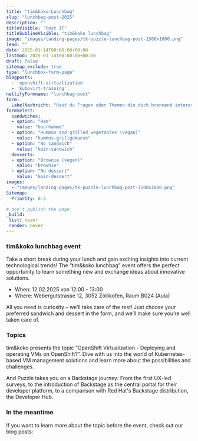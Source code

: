 ```yaml
---
title: "tim&koko-Lunchbag"
slug: "lunchbag-post-2025"
description: ""
titleVisible: "Post IT"
titleSublineVisible: "tim&koko lunchbag"
image: "images/landing-pages/tk-puzzle-lunchbag-post-1500x1000.png"
lead: ""
date: 2025-01-14T00:00:00+00:00
lastmod: 2025-01-14T00:00:00+00:00
draft: false
sitemap_exclude: true
type: "lunchbox-form-page"
blogposts:
  - 'openshift-virtualization'
  - 'kubevirt-training'
netlifyFormname: "lunchbag-post"
form:
  LabelNachricht: "Hast du Fragen oder Themen die dich brennend interessieren?"
formSelect:
  sandwiches:
  - option: "Ham"
    value: "buurhamme"
  - option: "Hummus and grilled vegetables (vegan)"
    value: "hummus-grillgemuese"
  - option: "No sandwich"
    value: "kein-sandwich"
  desserts:
  - option: "Brownie (vegan)"
    value: "brownie"
  - option: "No dessert"
    value: "kein-dessert"
images:
  - "images/landing-pages/tk-puzzle-lunchbag-post-1500x1000.png"
Sitemap:
  Priority: 0.3

# don't publish the page
_build:
 list: never
 render: never
---
```



### tim&koko lunchbag event

Take a short break during your lunch and gain exciting insights into current technological trends! The “tim&koko lunchbag” event offers the perfect opportunity to learn something new and exchange ideas about innovative solutions.

* When: 12.02.2025 von 12:00 - 13:00
* Where: Webergutstrasse 12, 3052 Zollikofen, Raum B024 (Aula)

All you need is curiosity – we’ll take care of the rest! Just choose your preferred sandwich and dessert in the form, and we’ll make sure you’re well taken care of.

### Topics

tim&koko presents the topic “OpenShift Virtualization - Deploying and operating VMs on OpenShift?”. Dive with us into the world of Kubernetes-based VM management solutions and learn more about the possibilities and challenges.

And Puzzle takes you on a Backstage journey: From the first UX-led surveys, to the introduction of Backstage as the central portal for their developer platform, to a comparison with Red Hat's Backstage distribution, the Developer Hub.

### In the meantime

If you want to learn more about the topic before the event, check out our blog posts:
